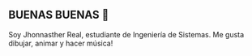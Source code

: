   ## BUENAS BUENAS 👋

Soy Jhonnasther Real, estudiante de Ingeniería de Sistemas.
Me gusta dibujar, animar y hacer música!
